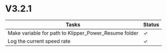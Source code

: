 # V3.2.1

| Tasks | Status |
| ----- | ------ |
| Make variable for path to Klipper_Power_Resume folder | &check; |
| Log the current speed rate | &check; |
